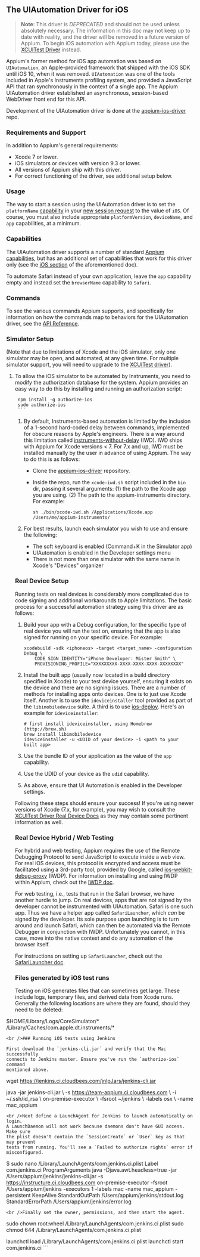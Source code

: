 ## The UIAutomation Driver for iOS

> **Note**: This driver is *DEPRECATED* and should not be used unless absolutely necessary. The information in this doc may not keep up to date with reality, and the driver will be removed in a future version of Appium. To begin iOS automation with Appium today, please use the [XCUITest Driver](/docs/en/drivers/ios-xcuitest.md) instead.

Appium's former method for iOS app automation was based on `UIAutomation`, an Apple-provided framework that shipped with the iOS SDK until iOS 10, when it was removed. `UIAutomation` was one of the tools included in Apple's Instruments profiling system, and provided a JavaScript API that ran synchronously in the context of a single app. The Appium UIAutomation driver established an asynchronous, session-based WebDriver front end for this API.

Development of the UIAutomation driver is done at the [appium-ios-driver](https://github.com/appium/appium-ios-driver) repo.

### Requirements and Support

In addition to Appium's general requirements:

* Xcode 7 or lower.
* iOS simulators or devices with version 9.3 or lower.
* All versions of Appium ship with this driver.
* For correct functioning of the driver, see additional setup below.

### Usage

The way to start a session using the UIAutomation driver is to set the `platformName` [capability](#TODO) in your [new session request](#TODO) to the value of `iOS`. Of course, you must also include appropriate `platformVersion`, `deviceName`, and `app` capabilities, at a minimum.

### Capabilities

The UIAutomation driver supports a number of standard [Appium capabilities](/docs/en/writing-running-appium/caps.md), but has an additional set of capabilities that work for this driver only (see the [iOS section](/docs/en/writing-running-appium/caps.md#ios-only) of the aforementioned doc).

To automate Safari instead of your own application, leave the `app` capability empty and instead set the `browserName` capability to `Safari`.

### Commands

To see the various commands Appium supports, and specifically for information on how the commands map to behaviors for the UIAutomation driver, see the [API Reference](#TODO).

### Simulator Setup

(Note that due to limitations of Xcode and the iOS simulator, only one simulator may be open, and automated, at any given time. For multiple simulator support, you will need to upgrade to the [XCUITest driver](ios-xcuitest.md)).

1. To allow the iOS simulator to be automated by Instruments, you need to modify the authorization database for the system. Appium provides an easy way to do this by installing and running an authorization script:

        npm install -g authorize-ios
        sudo authorize-ios
        ```
    
    1. By default, Instruments-based automation is limited by the inclusion of
       a 1-second hard-coded delay between commands, implemented for obscure
       reasons by Apple's engineers. There is a way around this limitation called
       [instruments-without-delay](https://github.com/facebookarchive/instruments-without-delay)
       (IWD). IWD ships with Appium for Xcode versions < 7. For 7.x and up, IWD
       must be installed manually by the user in advance of using Appium. The way
       to do this is as follows:
    
        * Clone the [appium-ios-driver](https://github.com/appium/appium-ios-driver)
          repository.
        * Inside the repo, run the `xcode-iwd.sh` script included in the `bin` dir,
          passing it several arguments: (1) the path to the Xcode app you are
          using. (2) The path to the appium-instruments directory. For example:
    
            ```
            sh ./bin/xcode-iwd.sh /Applications/Xcode.app /Users/me/appium-instruments/
            ```
    
    1. For best results, launch each simulator you wish to use and ensure the following:
    
        * The soft keyboard is enabled (Command+K in the Simulator app)
        * UIAutomation is enabled in the Developer settings menu
        * There is not more than one simulator with the same name in Xcode's
          "Devices" organizer
    
    ### Real Device Setup
    
    Running tests on real devices is considerably more complicated due to code
    signing and additional workarounds to Apple limitations. The basic process for
    a successful automation strategy using this driver are as follows:
    
    1. Build your app with a Debug configuration, for the specific type of real
       device you will run the test on, ensuring that the app is also signed for
       running on your specific device. For example:
    
        ```
        xcodebuild -sdk <iphoneos> -target <target_name> -configuration Debug \
            CODE_SIGN_IDENTITY="iPhone Developer: Mister Smith" \
            PROVISIONING_PROFILE="XXXXXXXXX-XXXX-XXXX-XXXX-XXXXXXXX"
        ```
    
    1. Install the built app (usually now located in a build directory specified in
       Xcode) to your test device yourself, ensuring it exists on the device and
       there are no signing issues. There are a number of methods for installing
       apps onto devices. One is to just use Xcode itself. Another is to use the
       `ideviceinstaller` tool provided as part of the `libimobiledevice` suite.
       A third is to use [ios-deploy](https://npmjs.org/packages/ios-deploy).
       Here's an example for `ideviceinstaller`:
    
        ```
        # first install ideviceinstaller, using Homebrew (http://brew.sh)
        brew install libimobiledevice
        ideviceinstaller -u <UDID of your device> -i <path to your built app>
        ```
    
    1. Use the bundle ID of your application as the value of the `app` capability.
    1. Use the UDID of your device as the `udid` capability.
    1. As above, ensure that UI Automation is enabled in the Developer settings.
    
    Following these steps should ensure your success! If you're using newer
    versions of Xcode (7.x, for example), you may wish to consult the [XCUITest
    Driver Real Device Docs](/docs/en/drivers/ios-xcuitest-real-devices.md) as they
    may contain some pertinent information as well.
    
    ### Real Device Hybrid / Web Testing
    
    For hybrid and web testing, Appium requires the use of the Remote Debugging
    Protocol to send JavaScript to execute inside a web view. For real iOS devices,
    this protocol is encrypted and access must be facilitated using a 3rd-party
    tool, provided by Google, called
    [ios-webkit-debug-proxy](https://github.com/google/ios-webkit-debug-proxy)
    (IWDP). For information on installing and using IWDP within Appium, check out
    the [IWDP doc](/docs/en/writing-running-appium/web/ios-webkit-debug-proxy.md).
    
    For web testing, i.e., tests that run in the Safari browser, we have another
    hurdle to jump. On real devices, apps that are not signed by the developer
    cannot be instrumented with UIAutomation. Safari is one such app. Thus we have
    a helper app called `SafariLauncher`, which _can_ be signed by the developer.
    Its sole purpose upon launching is to turn around and launch Safari, which can
    then be automated via the Remote Debugger in conjunction with IWDP. Unfortunately
    you cannot, in this case, move into the native context and do any automation of
    the browser itself.
    
    For instructions on setting up `SafariLauncher`, check out the [SafariLauncher
    doc](/docs/en/drivers/ios-uiautomation-safari-launcher.md).
    
    ### Files generated by iOS test runs
    
    Testing on iOS generates files that can sometimes get large. These include
    logs, temporary files, and derived data from Xcode runs. Generally the
    following locations are where they are found, should they need to be deleted:
    
    

$HOME/Library/Logs/CoreSimulator/* /Library/Caches/com.apple.dt.instruments/*

    <br />### Running iOS tests using Jenkins
    
    First download the `jenkins-cli.jar` and verify that the Mac successfully
    connects to Jenkins master. Ensure you've run the `authorize-ios` command
    mentioned above.
    
    

wget https://jenkins.ci.cloudbees.com/jnlpJars/jenkins-cli.jar

java -jar jenkins-cli.jar \ -s https://team-appium.ci.cloudbees.com \ -i ~/.ssh/id_rsa \ on-premise-executor \ -fsroot ~/jenkins \ -labels osx \ -name mac_appium

    <br />Next define a LaunchAgent for Jenkins to launch automatically on login.
    A LaunchDaemon will not work because daemons don't have GUI access. Make sure
    the plist doesn't contain the `SessionCreate` or `User` key as that may prevent
    tests from running. You'll see a `Failed to authorize rights` error if
    misconfigured.
    
    

$ sudo nano /Library/LaunchAgents/com.jenkins.ci.plist <?xml version="1.0" encoding="UTF-8"?> <plist version="1.0"> <dict> <key>Label</key> <string>com.jenkins.ci</string> <key>ProgramArguments</key> <array> <string>java</string> <string>-Djava.awt.headless=true</string> <string>-jar</string> <string>/Users/appium/jenkins/jenkins-cli.jar</string> <string>-s</string> <string>https://instructure.ci.cloudbees.com</string> <string>on-premise-executor</string> <string>-fsroot</string> <string>/Users/appium/jenkins</string> <string>-executors</string> <string>1</string> <string>-labels</string> <string>mac</string> <string>-name</string> <string>mac_appium</string> <string>-persistent</string> </array> <key>KeepAlive</key> <true/> <key>StandardOutPath</key> <string>/Users/appium/jenkins/stdout.log</string> <key>StandardErrorPath</key> <string>/Users/appium/jenkins/error.log</string> </dict> </plist>

    <br />Finally set the owner, permissions, and then start the agent.
    
    

sudo chown root:wheel /Library/LaunchAgents/com.jenkins.ci.plist sudo chmod 644 /Library/LaunchAgents/com.jenkins.ci.plist

launchctl load /Library/LaunchAgents/com.jenkins.ci.plist launchctl start com.jenkins.ci ```